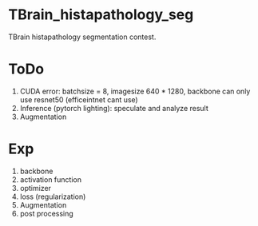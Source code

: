 # TBrain_histapathology_seg
TBrain histapathology segmentation contest.

# ToDo
1. CUDA error: batchsize = 8, imagesize 640 * 1280, backbone can only use resnet50 (efficeintnet cant use)
2. Inference (pytorch lighting): speculate and analyze result
3. Augmentation

# Exp
1. backbone
2. activation function
3. optimizer
4. loss (regularization)
5. Augmentation
6. post processing
